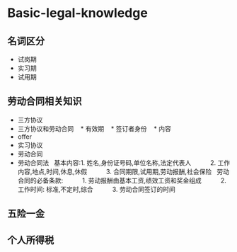 # Basic-legal-knowledge
## 名词区分
* 试岗期
* 实习期
* 试用期
## 劳动合同相关知识
* 三方协议
* 三方协议和劳动合同
    * 有效期
    * 签订者身份
    * 内容
* offer
* 实习协议
* 劳动合同
* 劳动合同法
   基本内容:1. 姓名,身份证号码,单位名称,法定代表人
           2. 工作内容,地点,时间,休息,休假
           3. 合同期限,试用期,劳动报酬,社会保险
   劳动合同的必备条款:
           1. 劳动报酬由基本工资,绩效工资和奖金组成
           2. 工作时间: 标准,不定时,综合
           3. 劳动合同签订的时间
## 五险一金
## 个人所得税

